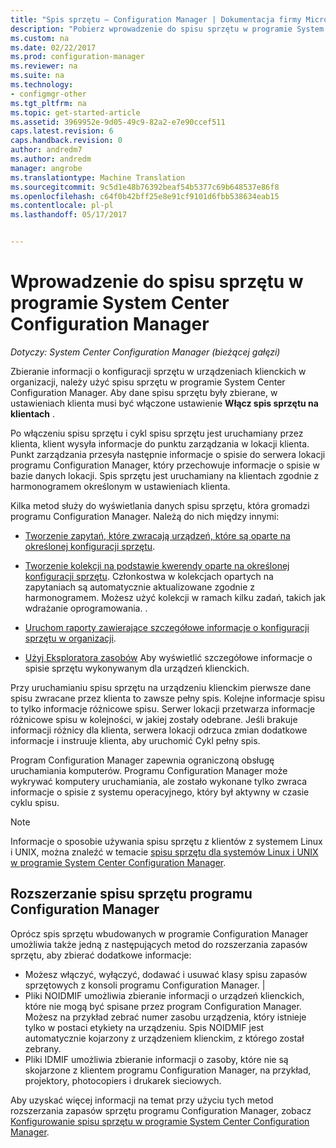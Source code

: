 ```yaml
---
title: "Spis sprzętu — Configuration Manager | Dokumentacja firmy Microsoft"
description: "Pobierz wprowadzenie do spisu sprzętu w programie System Center Configuration Manager."
ms.custom: na
ms.date: 02/22/2017
ms.prod: configuration-manager
ms.reviewer: na
ms.suite: na
ms.technology:
- configmgr-other
ms.tgt_pltfrm: na
ms.topic: get-started-article
ms.assetid: 3969952e-9d05-49c9-82a2-e7e90ccef511
caps.latest.revision: 6
caps.handback.revision: 0
author: andredm7
ms.author: andredm
manager: angrobe
ms.translationtype: Machine Translation
ms.sourcegitcommit: 9c5d1e48b76392beaf54b5377c69b648537e86f8
ms.openlocfilehash: c64f0b42bff25e8e91cf9101d6fbb538634eab15
ms.contentlocale: pl-pl
ms.lasthandoff: 05/17/2017


---
```

# <a name="introduction-to-hardware-inventory-in-system-center-configuration-manager"></a>Wprowadzenie do spisu sprzętu w programie System Center Configuration Manager

*Dotyczy: System Center Configuration Manager (bieżącej gałęzi)*

Zbieranie informacji o konfiguracji sprzętu w urządzeniach klienckich w organizacji, należy użyć spisu sprzętu w programie System Center Configuration Manager. Aby dane spisu sprzętu były zbierane, w ustawieniach klienta musi być włączone ustawienie **Włącz spis sprzętu na klientach** .  

 Po włączeniu spisu sprzętu i cykl spisu sprzętu jest uruchamiany przez klienta, klient wysyła informacje do punktu zarządzania w lokacji klienta. Punkt zarządzania przesyła następnie informacje o spisie do serwera lokacji programu Configuration Manager, który przechowuje informacje o spisie w bazie danych lokacji. Spis sprzętu jest uruchamiany na klientach zgodnie z harmonogramem określonym w ustawieniach klienta.  

 Kilka metod służy do wyświetlania danych spisu sprzętu, która gromadzi programu Configuration Manager. Należą do nich między innymi:  

-   [Tworzenie zapytań, które zwracają urządzeń, które są oparte na określonej konfiguracji sprzętu](../../../../core/servers/manage/queries-technical-reference.md).  

-   [Tworzenie kolekcji na podstawie kwerendy oparte na określonej konfiguracji sprzętu](../../../../core/clients/manage/collections/introduction-to-collections.md). Członkostwa w kolekcjach opartych na zapytaniach są automatycznie aktualizowane zgodnie z harmonogramem. Możesz użyć kolekcji w ramach kilku zadań, takich jak wdrażanie oprogramowania. .  

-   [Uruchom raporty zawierające szczegółowe informacje o konfiguracji sprzętu w organizacji](../../../../core/servers/manage/reporting.md).   

-   [Użyj Eksploratora zasobów](../../../../core/clients/manage/inventory/use-resource-explorer-to-view-hardware-inventory.md) Aby wyświetlić szczegółowe informacje o spisie sprzętu wykonywanym dla urządzeń klienckich.   

 Przy uruchamianiu spisu sprzętu na urządzeniu klienckim pierwsze dane spisu zwracane przez klienta to zawsze pełny spis. Kolejne informacje spisu to tylko informacje różnicowe spisu. Serwer lokacji przetwarza informacje różnicowe spisu w kolejności, w jakiej zostały odebrane. Jeśli brakuje informacji różnicy dla klienta, serwera lokacji odrzuca zmian dodatkowe informacje i instruuje klienta, aby uruchomić Cykl pełny spis.  

 Program Configuration Manager zapewnia ograniczoną obsługę uruchamiania komputerów. Programu Configuration Manager może wykrywać komputery uruchamiania, ale zostało wykonane tylko zwraca informacje o spisie z systemu operacyjnego, który był aktywny w czasie cyklu spisu.  

> [!NOTE]  
>  Informacje o sposobie używania spisu sprzętu z klientów z systemem Linux i UNIX, można znaleźć w temacie [spisu sprzętu dla systemów Linux i UNIX w programie System Center Configuration Manager](../../../../core/clients/manage/inventory/hardware-inventory-for-linux-and-unix.md).  

## <a name="extending-configuration-manager-hardware-inventory"></a>Rozszerzanie spisu sprzętu programu Configuration Manager  
 Oprócz spis sprzętu wbudowanych w programie Configuration Manager umożliwia także jedną z następujących metod do rozszerzania zapasów sprzętu, aby zbierać dodatkowe informacje:  

- Możesz włączyć, wyłączyć, dodawać i usuwać klasy spisu zapasów sprzętowych z konsoli programu Configuration Manager. |  
- Pliki NOIDMIF umożliwia zbieranie informacji o urządzeń klienckich, które nie mogą być spisane przez program Configuration Manager. Możesz na przykład zebrać numer zasobu urządzenia, który istnieje tylko w postaci etykiety na urządzeniu. Spis NOIDMIF jest automatycznie kojarzony z urządzeniem klienckim, z którego został zebrany.  
- Pliki IDMIF umożliwia zbieranie informacji o zasoby, które nie są skojarzone z klientem programu Configuration Manager, na przykład, projektory, photocopiers i drukarek sieciowych.  

 Aby uzyskać więcej informacji na temat przy użyciu tych metod rozszerzania zapasów sprzętu programu Configuration Manager, zobacz [Konfigurowanie spisu sprzętu w programie System Center Configuration Manager](../../../../core/clients/manage/inventory/configure-hardware-inventory.md).  

